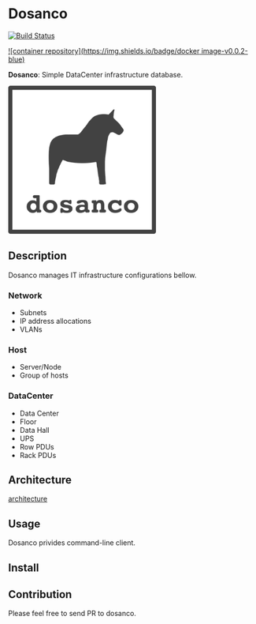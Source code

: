 Dosanco
=======

[![Build Status](https://github.com/hichikaw/dosanco/workflows/Build/badge.svg)](https://github.com/hichikaw/dosanco/actions?workflow=Build)

[![container repository](https://img.shields.io/badge/docker image-v0.0.2-blue)](https://hub.docker.com/r/hichtakk/dosanco/)

**Dosanco**: Simple DataCenter infrastructure database.

<img src="./docs/image/logo.png" width="300">

## Description
Dosanco manages IT infrastructure configurations bellow.

### Network
- Subnets
- IP address allocations
- VLANs

### Host
- Server/Node
- Group of hosts

### DataCenter
- Data Center
 - Floor
 - Data Hall
- UPS
- Row PDUs
- Rack PDUs

## Architecture
[architecture](docs/architecture.md)

## Usage
Dosanco privides command-line client.

## Install

## Contribution
Please feel free to send PR to dosanco.
